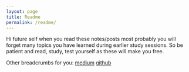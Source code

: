 ```yaml
---
layout: page
title: Readme
permalink: /readme/
---
```


Hi future self when you read these notes/posts most probably you will forget many topics you have learned during earlier study sessions. So be patient and read, study, test yourself as these will make you free.

Other breadcrumbs for you:
[medium](https://medium.com/@tw0h)
[github](https://github.com/tw0h)